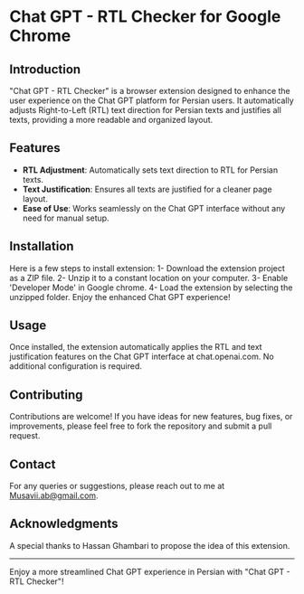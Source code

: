 # Chat GPT - RTL Checker for Google Chrome

## Introduction
"Chat GPT - RTL Checker" is a browser extension designed to enhance the user experience on the Chat GPT platform for Persian users. It automatically adjusts Right-to-Left (RTL) text direction for Persian texts and justifies all texts, providing a more readable and organized layout.

## Features
- **RTL Adjustment**: Automatically sets text direction to RTL for Persian texts.
- **Text Justification**: Ensures all texts are justified for a cleaner page layout.
- **Ease of Use**: Works seamlessly on the Chat GPT interface without any need for manual setup.

## Installation
Here is a few steps to install extension:
1- Download the extension project as a ZIP file.
2- Unzip it to a constant location on your computer.
3- Enable 'Developer Mode' in Google chrome.
4- Load the extension by selecting the unzipped folder. Enjoy the enhanced Chat GPT experience!

## Usage
Once installed, the extension automatically applies the RTL and text justification features on the Chat GPT interface at chat.openai.com. No additional configuration is required.

## Contributing
Contributions are welcome! If you have ideas for new features, bug fixes, or improvements, please feel free to fork the repository and submit a pull request.

## Contact
For any queries or suggestions, please reach out to me at Musavii.ab@gmail.com.

## Acknowledgments
A special thanks to Hassan Ghambari to propose the idea of this extension.

---

Enjoy a more streamlined Chat GPT experience in Persian with "Chat GPT - RTL Checker"!
